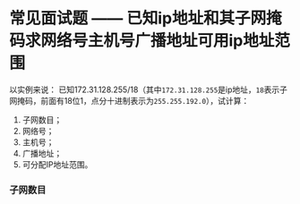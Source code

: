 # 常见面试题 —— 已知ip地址和其子网掩码求网络号主机号广播地址可用ip地址范围

以实例来说：
已知172.31.128.255/18（其中`172.31.128.255`是ip地址，`18`表示子网掩码，前面有18位1，点分十进制表示为`255.255.192.0`），试计算：

1. 子网数目；
2. 网络号；
3. 主机号；
4. 广播地址；
5. 可分配IP地址范围。

### 子网数目


